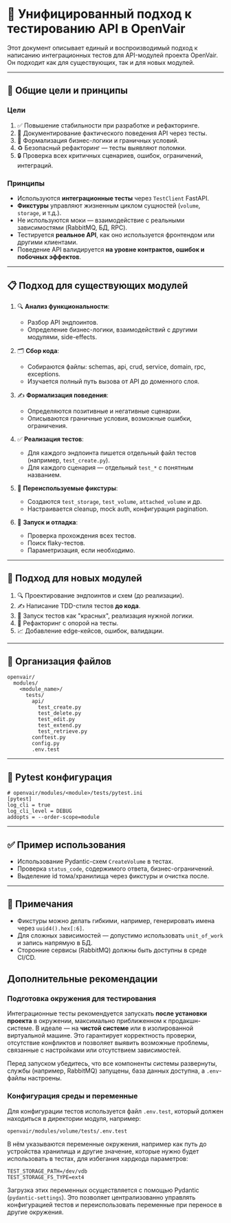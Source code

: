 
# 🧪 Унифицированный подход к тестированию API в OpenVair

Этот документ описывает единый и воспроизводимый подход к написанию интеграционных тестов для API-модулей проекта OpenVair. Он подходит как для существующих, так и для новых модулей.

---

## 🎯 Общие цели и принципы

### Цели

1. ✅ Повышение стабильности при разработке и рефакторинге.
2. 📘 Документирование фактического поведения API через тесты.
3. 🧠 Формализация бизнес-логики и граничных условий.
4. ♻️ Безопасный рефакторинг — тесты выявляют поломки.
5. 🔒 Проверка всех критичных сценариев, ошибок, ограничений, интеграций.

### Принципы

- Используются **интеграционные тесты** через `TestClient` FastAPI.
- **Фикстуры** управляют жизненным циклом сущностей (`volume`, `storage`, и т.д.).
- Не используются моки — взаимодействие с реальными зависимостями (RabbitMQ, БД, RPC).
- Тестируется **реальное API**, как оно используется фронтендом или другими клиентами.
- Поведение API валидируется **на уровне контрактов, ошибок и побочных эффектов**.

---

## 📋 Подход для существующих модулей

1. 🔍 **Анализ функциональности**:
   - Разбор API эндпоинтов.
   - Определение бизнес-логики, взаимодействий с другими модулями, side-effects.

2. 🗂 **Сбор кода**:
   - Собираются файлы: schemas, api, crud, service, domain, rpc, exceptions.
   - Изучается полный путь вызова от API до доменного слоя.

3. ✍️ **Формализация поведения**:
   - Определяются позитивные и негативные сценарии.
   - Описываются граничные условия, возможные ошибки, ограничения.

4. ✅ **Реализация тестов**:
   - Для каждого эндпоинта пишется отдельный файл тестов (например, `test_create.py`).
   - Для каждого сценария — отдельный `test_*` с понятным названием.

5. 🔄 **Переиспользуемые фикстуры**:
   - Создаются `test_storage`, `test_volume`, `attached_volume` и др.
   - Настраивается cleanup, mock auth, конфигурация pagination.

6. 🧪 **Запуск и отладка**:
   - Проверка прохождения всех тестов.
   - Поиск flaky-тестов.
   - Параметризация, если необходимо.

---

## 🧩 Подход для новых модулей

1. 🔍 Проектирование эндпоинтов и схем (до реализации).
2. ✍️ Написание TDD-стиля тестов **до кода**.
3. 🧪 Запуск тестов как "красных", реализация нужной логики.
4. 🔁 Рефакторинг с опорой на тесты.
5. 📈 Добавление edge-кейсов, ошибок, валидации.

---

## 📁 Организация файлов

```
openvair/
  modules/
    <module_name>/
      tests/
        api/
          test_create.py
          test_delete.py
          test_edit.py
          test_extend.py
          test_retrieve.py
        conftest.py
        config.py
        .env.test
```

---

## 🔧 Pytest конфигурация

```
# openvair/modules/<module>/tests/pytest.ini
[pytest]
log_cli = true
log_cli_level = DEBUG
addopts = --order-scope=module
```

---

## ✅ Пример использования

- Использование Pydantic-схем `CreateVolume` в тестах.
- Проверка `status_code`, содержимого ответа, бизнес-ограничений.
- Выделение id тома/хранилища через фикстуры и очистка после.

---

## 📌 Примечания

- Фикстуры можно делать гибкими, например, генерировать имена через `uuid4().hex[:6]`.
- Для сложных зависимостей — допустимо использовать `unit_of_work` и запись напрямую в БД.
- Сторонние сервисы (RabbitMQ) должны быть доступны в среде CI/CD.



## Дополнительные рекомендации

### Подготовка окружения для тестирования

Интеграционные тесты рекомендуется запускать **после установки проекта** в окружении, максимально приближенном к продакшн-системе. В идеале — на **чистой системе** или в изолированной виртуальной машине. Это гарантирует корректность проверки, отсутствие конфликтов и позволяет выявить возможные проблемы, связанные с настройками или отсутствием зависимостей.

Перед запуском убедитесь, что все компоненты системы развернуты, службы (например, RabbitMQ) запущены, база данных доступна, а `.env`-файлы настроены.

### Конфигурация среды и переменные

Для конфигурации тестов используется файл `.env.test`, который должен находиться в директории модуля, например:

```
openvair/modules/volume/tests/.env.test
```

В нём указываются переменные окружения, например как путь до устройства хранилища и другие значение, которые нужно будет использовать в тестах, для избегания хардкода параметров:

```
TEST_STORAGE_PATH=/dev/vdb
TEST_STORAGE_FS_TYPE=ext4
```

Загрузка этих переменных осуществляется с помощью Pydantic (`pydantic-settings`). Это позволяет централизованно управлять конфигурацией тестов и переиспользовать переменные при переносе в другие окружения.